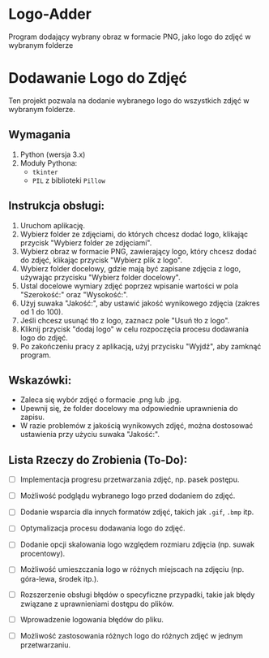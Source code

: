 # Logo-Adder
Program dodający wybrany obraz w formacie PNG, jako logo do zdjęć w wybranym folderze
# Dodawanie Logo do Zdjęć

Ten projekt pozwala na dodanie wybranego logo do wszystkich zdjęć w wybranym folderze. 

## Wymagania

1. Python (wersja 3.x)
2. Moduły Pythona:
   - `tkinter`
   - `PIL` z biblioteki `Pillow`

## Instrukcja obsługi:

1. Uruchom aplikację.
2. Wybierz folder ze zdjęciami, do których chcesz dodać logo, klikając przycisk "Wybierz folder ze zdjęciami".
3. Wybierz obraz w formacie PNG, zawierający logo, który chcesz dodać do zdjęć, klikając przycisk "Wybierz plik z logo".
4. Wybierz folder docelowy, gdzie mają być zapisane zdjęcia z logo, używając przycisku "Wybierz folder docelowy".
5. Ustal docelowe wymiary zdjęć poprzez wpisanie wartości w pola "Szerokość:" oraz "Wysokość:".
6. Użyj suwaka "Jakość:", aby ustawić jakość wynikowego zdjęcia (zakres od 1 do 100).
7. Jeśli chcesz usunąć tło z logo, zaznacz pole "Usuń tło z logo".
8. Kliknij przycisk "dodaj logo" w celu rozpoczęcia procesu dodawania logo do zdjęć.
9. Po zakończeniu pracy z aplikacją, użyj przycisku "Wyjdź", aby zamknąć program.

## Wskazówki:

- Zaleca się wybór zdjęć o formacie .png lub .jpg.
- Upewnij się, że folder docelowy ma odpowiednie uprawnienia do zapisu.
- W razie problemów z jakością wynikowych zdjęć, można dostosować ustawienia przy użyciu suwaka "Jakość:".
## Lista Rzeczy do Zrobienia (To-Do):
  - [ ] Implementacja progresu przetwarzania zdjęć, np. pasek postępu.
  - [ ] Możliwość podglądu wybranego logo przed dodaniem do zdjęć.
  - [ ] Dodanie wsparcia dla innych formatów zdjęć, takich jak `.gif`, `.bmp` itp.
  - [ ] Optymalizacja procesu dodawania logo do zdjęć.
  - [ ] Dodanie opcji skalowania logo względem rozmiaru zdjęcia (np. suwak procentowy).
  - [ ] Możliwość umieszczania logo w różnych miejscach na zdjęciu (np. góra-lewa, środek itp.).
  
  - [ ] Rozszerzenie obsługi błędów o specyficzne przypadki, takie jak błędy związane z uprawnieniami dostępu do plików.
  - [ ] Wprowadzenie logowania błędów do pliku.

  - [ ] Możliwość zastosowania różnych logo do różnych zdjęć w jednym przetwarzaniu.
  
